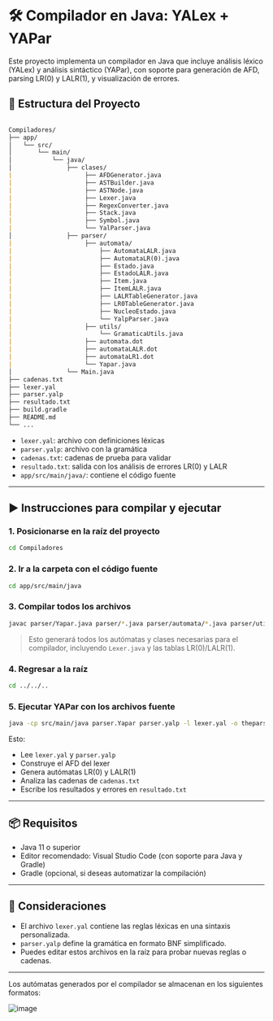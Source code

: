 # 🛠️ Compilador en Java: YALex + YAPar

Este proyecto implementa un compilador en Java que incluye análisis léxico (YALex) y análisis sintáctico (YAPar), con soporte para generación de AFD, parsing LR(0) y LALR(1), y visualización de errores.

## 📁 Estructura del Proyecto

```markdown

Compiladores/
├── app/
│   └── src/
│       └── main/
│           └── java/
│               ├── clases/
|                    ├── AFDGenerator.java
|                    ├── ASTBuilder.java
|                    ├── ASTNode.java
|                    ├── Lexer.java
|                    ├── RegexConverter.java
|                    ├── Stack.java
|                    ├── Symbol.java
|                    └── YalParser.java
│               ├── parser/
|                    ├── automata/
|                        ├── AutomataLALR.java
|                        ├── AutomataLR(0).java
|                        ├── Estado.java
|                        ├── EstadoLALR.java
|                        ├── Item.java
|                        ├── ItemLALR.java
|                        ├── LALRTableGenerator.java
|                        ├── LR0TableGenerator.java
|                        ├── NucleoEstado.java
|                        └── YalpParser.java
|                    ├── utils/
|                        └── GramaticaUtils.java
|                    ├── automata.dot
|                    ├── automataLALR.dot
|                    ├── automataLR1.dot
|                    └── Yapar.java
│               └── Main.java
├── cadenas.txt
├── lexer.yal
├── parser.yalp
├── resultado.txt
├── build.gradle
├── README.md
└── ...

````

- `lexer.yal`: archivo con definiciones léxicas
- `parser.yalp`: archivo con la gramática
- `cadenas.txt`: cadenas de prueba para validar
- `resultado.txt`: salida con los análisis de errores LR(0) y LALR
- `app/src/main/java/`: contiene el código fuente

---

## ▶️ Instrucciones para compilar y ejecutar

### 1. Posicionarse en la raíz del proyecto

```bash
cd Compiladores
````

### 2. Ir a la carpeta con el código fuente

```bash
cd app/src/main/java
```

### 3. Compilar todos los archivos

```bash
javac parser/Yapar.java parser/*.java parser/automata/*.java parser/utils/*.java clases/*.java
```

> Esto generará todos los autómatas y clases necesarias para el compilador, incluyendo `Lexer.java` y las tablas LR(0)/LALR(1).

### 4. Regresar a la raíz

```bash
cd ../../..
```

### 5. Ejecutar YAPar con los archivos fuente

```bash
java -cp src/main/java parser.Yapar parser.yalp -l lexer.yal -o theparser
```

Esto:

* Lee `lexer.yal` y `parser.yalp`
* Construye el AFD del lexer
* Genera autómatas LR(0) y LALR(1)
* Analiza las cadenas de `cadenas.txt`
* Escribe los resultados y errores en `resultado.txt`

---

## 📦 Requisitos

* Java 11 o superior
* Editor recomendado: Visual Studio Code (con soporte para Java y Gradle)
* Gradle (opcional, si deseas automatizar la compilación)

---

## 🧠 Consideraciones

* El archivo `lexer.yal` contiene las reglas léxicas en una sintaxis personalizada.
* `parser.yalp` define la gramática en formato BNF simplificado.
* Puedes editar estos archivos en la raíz para probar nuevas reglas o cadenas.

---


Los autómatas generados por el compilador se almacenan en los siguientes formatos:

![image](https://github.com/user-attachments/assets/41b3ff19-ce11-4021-a8ad-c64bb058d891)
